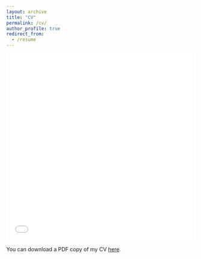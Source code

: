 ```yaml
---
layout: archive
title: "CV"
permalink: /cv/
author_profile: true
redirect_from:
  - /resume
---
```


<iframe src="/files/YizeSun_CV.pdf" width="100%" height="500" frameborder="no" border="0" marginwidth="0" marginheight="0"></iframe>

You can download a PDF copy of my CV [here](/files/YizeSun_CV.pdf).
